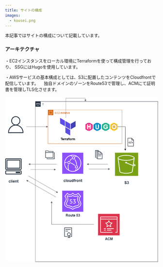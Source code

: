 ```yaml
---
title: サイトの構成
images:
  - kousei.png
---
```


本記事ではサイトの構成について記載しています。



### アーキテクチャ

・EC2インスタンスをローカル環境にTerraformを使って構成管理を行っており、
  SSGにはHugoを使用しています。

・AWSサービスの基本構成としては、S3に配置したコンテンツをCloudfrontで配信しています。
　独自ドメインのゾーンをRoute53で管理し、ACMにて証明書を管理しTLS化させます。

![アーキテクチャ](kousei.png)
